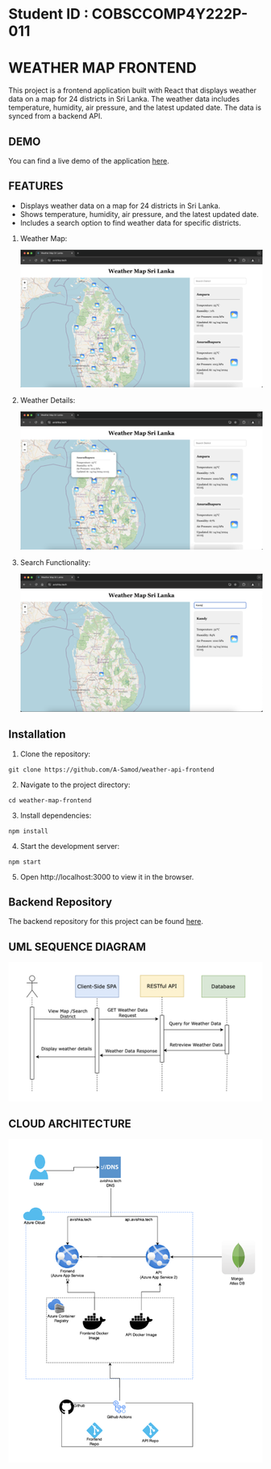 # Student ID : COBSCCOMP4Y222P-011

# WEATHER MAP FRONTEND

This project is a frontend application built with React that displays weather data on a map for 24 districts in Sri Lanka. The weather data includes temperature, humidity, air pressure, and the latest updated date. The data is synced from a backend API.

## DEMO

You can find a live demo of the application [here](https://avishka.tech/).


## FEATURES

- Displays weather data on a map for 24 districts in Sri Lanka.
- Shows temperature, humidity, air pressure, and the latest updated date.
- Includes a search option to find weather data for specific districts.

1. Weather Map:

   ![Weather Map](./README/weather_map.png)

2. Weather Details:

   ![Weather Details](./README/weather_data.png)

3. Search Functionality:

   ![Search Functionality](./README/weather_map_search.png)

## Installation

1. Clone the repository:

```
git clone https://github.com/A-Samod/weather-api-frontend
```

2. Navigate to the project directory:

```
cd weather-map-frontend
```

3. Install dependencies:
```
npm install
```

4. Start the development server:
```
npm start
```
5. Open http://localhost:3000 to view it in the browser.

## Backend Repository

The backend repository for this project can be found [here](https://github.com/A-Samod/weather-api-backend).

## UML SEQUENCE DIAGRAM

 ![SEQUENCE DIAGRAM](./README/sequence_diagram.png)

 ## CLOUD ARCHITECTURE

 ![CLOUD ARCHITECTURE](./README/cloud_architecture.png)